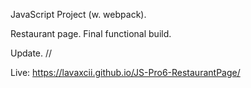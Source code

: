 JavaScript Project (w. webpack).

Restaurant page. Final functional build.

Update.
//

Live: https://lavaxcii.github.io/JS-Pro6-RestaurantPage/
